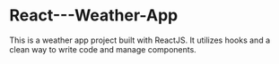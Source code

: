 # React---Weather-App

This is a weather app project built with ReactJS.
It utilizes hooks and a clean way to write code and manage
components.

